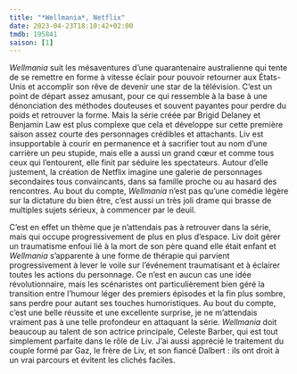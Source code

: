 ```yaml
---
title: "*Wellmania*, Netflix"
date: 2023-04-23T18:10:42+02:00
tmdb: 195841 
saison: [1]
---
```


*Wellmania* suit les mésaventures d’une quarantenaire australienne qui tente de se remettre en forme à vitesse éclair pour pouvoir retourner aux États-Unis et accomplir son rêve de devenir une star de la télévision. C’est un point de départ assez amusant, pour ce qui ressemble à la base à une dénonciation des méthodes douteuses et souvent payantes pour perdre du poids et retrouver la forme. Mais la série créée par Brigid Delaney et Benjamin Law est plus complexe que cela et développe sur cette première saison assez courte des personnages crédibles et attachants. Liv est insupportable à courir en permanence et à sacrifier tout au nom d’une carrière un peu stupide, mais elle a aussi un grand cœur et comme tous ceux qui l’entourent, elle finit par séduire les spectateurs. Autour d’elle justement, la création de Netflix imagine une galerie de personnages secondaires tous convaincants, dans sa famille proche ou au hasard des rencontres. Au bout du compte, *Wellmania* n’est pas qu’une comédie légère sur la dictature du bien être, c’est aussi un très joli drame qui brasse de multiples sujets sérieux, à commencer par le deuil.

C’est en effet un thème que je n’attendais pas à retrouver dans la série, mais qui occupe progressivement de plus en plus d’espace. Liv doit gérer un traumatisme enfoui lié à la mort de son père quand elle était enfant et *Wellmania* s’apparente à une forme de thérapie qui parvient progressivement à lever le voile sur l’événement traumatisant et à éclairer toutes les actions du personnage. Ce n’est en aucun cas une idée révolutionnaire, mais les scénaristes ont particulièrement bien géré la transition entre l’humour léger des premiers épisodes et la fin plus sombre, sans perdre pour autant ses touches humoristiques. Au bout du compte, c’est une belle réussite et une excellente surprise, je ne m’attendais vraiment pas à une telle profondeur en attaquant la série. *Wellmania* doit beaucoup au talent de son actrice principale, Celeste Barber, qui est tout simplement parfaite dans le rôle de Liv. J’ai aussi apprécié le traitement du couple formé par Gaz, le frère de Liv, et son fiancé Dalbert : ils ont droit à un vrai parcours et évitent les clichés faciles. 
